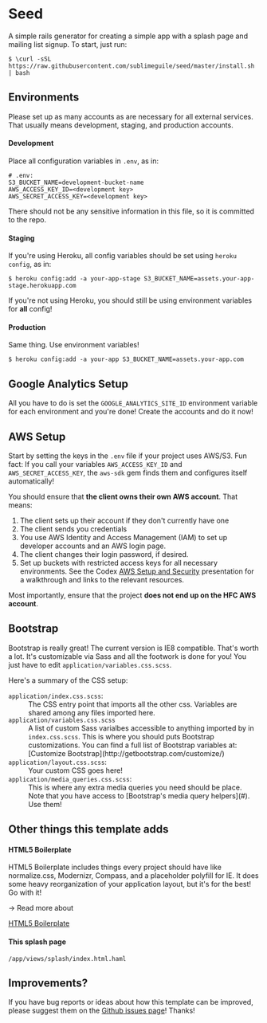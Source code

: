 # Seed

A simple rails generator for creating a simple app with a splash page and mailing list signup. To start, just run:

    $ \curl -sSL https://raw.githubusercontent.com/sublimeguile/seed/master/install.sh | bash


## Environments

Please set up as many accounts as are necessary for all external services. That usually means development, staging, and production accounts.

#### Development

Place all configuration variables in `.env`, as in:

    # .env:
    S3_BUCKET_NAME=development-bucket-name
    AWS_ACCESS_KEY_ID=<development key>
    AWS_SECRET_ACCESS_KEY=<development key>


There should not be any sensitive information in this file, so it is committed to the repo.


#### Staging

If you're using Heroku, all config variables should be set using `heroku config`, as in:

    $ heroku config:add -a your-app-stage S3_BUCKET_NAME=assets.your-app-stage.herokuapp.com


If you're not using Heroku, you should still be using environment variables for <strong>all</strong> config!


#### Production

Same thing. Use environment variables!

    $ heroku config:add -a your-app S3_BUCKET_NAME=assets.your-app.com

## Google Analytics Setup


All you have to do is set the `GOOGLE_ANALYTICS_SITE_ID` environment variable for each environment and you're done! Create the accounts and do it now!


## AWS Setup


Start by setting the keys in the `.env` file if your project uses AWS/S3. Fun fact: If you call your variables `AWS_ACCESS_KEY_ID` and `AWS_SECRET_ACCESS_KEY`, the `aws-sdk` gem finds them and configures itself automatically!


You should ensure that <strong>the client owns their own AWS account</strong>. That means:

1. The client sets up their account if they don't currently have one
1. The client sends you credentials
1. You use AWS Identity and Access Management (IAM) to set up developer accounts and an AWS login page.
1. The client changes their login password, if desired.
1. Set up buckets with restricted access keys for all necessary environments. See the Codex [AWS Setup and Security](http://codex.happyfuncorp.com/slides/11#1) presentation for a walkthrough and links to the relevant resources.

Most importantly, ensure that the project <strong>does not end up on the HFC AWS account</strong>.

## Bootstrap

Bootstrap is really great! The current version is IE8 compatible. That's worth a lot. It's customizable via Sass and all the footwork is done for you! You just have to edit `application/variables.css.scss`.

Here's a summary of the CSS setup:
<dl>

  <dt><code>application/index.css.scss</code>:</dt>
  <dd>The CSS entry point that imports all the other css. Variables are shared among any files imported here.</dd>

  <dt><code>application/variables.css.scss</code></dt>
  <dd>A list of custom Sass varialbes accessible to anything imported by in <code>index.css.scss</code>. This is where you should puts Bootstrap customizations. You can find a full list of Bootstrap variables at: [Customize Bootstrap](http://getbootstrap.com/customize/)

  <dt><code>application/layout.css.scss</code>:</dt>
  <dd>Your custom CSS goes here!</dd>

  <dt><code>application/media_queries.css.scss</code>:</dt>
  <dd>This is where any extra media queries you need should be place. Note that you have access to [Bootstrap's media query helpers](#). Use them!</dd>

</dl>

## Other things this template adds

#### HTML5 Boilerplate


HTML5 Boilerplate includes things every project should have like normalize.css, Modernizr, Compass, and a placeholder polyfill for IE. It does some heavy reorganization of your application layout, but it's for the best! Go with it!

&rarr; Read more about

[HTML5 Boilerplate](http://html5boilerplate.com/)



#### This splash page

    /app/views/splash/index.html.haml

## Improvements?


If you have bug reports or ideas about how this template can be improved, please suggest them on the [Github issues page](https://github.com/sublimeguile/seed/issues")! Thanks!

